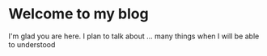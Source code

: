 # Welcome to my blog

I'm glad you are here. I plan to talk about ...
many things when I will be able to understood

